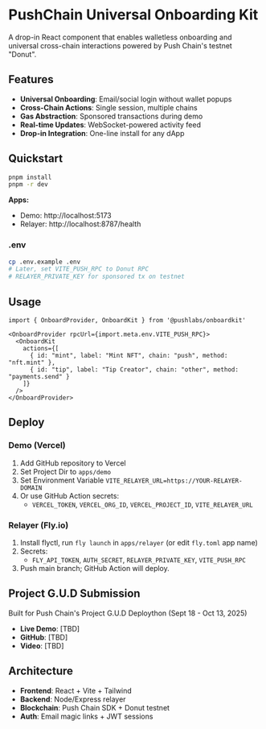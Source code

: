 # PushChain Universal Onboarding Kit

A drop-in React component that enables walletless onboarding and universal cross-chain interactions powered by Push Chain's testnet "Donut".

## Features

- **Universal Onboarding**: Email/social login without wallet popups
- **Cross-Chain Actions**: Single session, multiple chains
- **Gas Abstraction**: Sponsored transactions during demo
- **Real-time Updates**: WebSocket-powered activity feed
- **Drop-in Integration**: One-line install for any dApp

## Quickstart

```bash
pnpm install
pnpm -r dev
```

**Apps:**
- Demo: http://localhost:5173
- Relayer: http://localhost:8787/health

### .env

```bash
cp .env.example .env
# Later, set VITE_PUSH_RPC to Donut RPC
# RELAYER_PRIVATE_KEY for sponsored tx on testnet
```

## Usage

```tsx
import { OnboardProvider, OnboardKit } from '@pushlabs/onboardkit'

<OnboardProvider rpcUrl={import.meta.env.VITE_PUSH_RPC}>
  <OnboardKit
    actions={[
      { id: "mint", label: "Mint NFT", chain: "push", method: "nft.mint" },
      { id: "tip", label: "Tip Creator", chain: "other", method: "payments.send" }
    ]}
  />
</OnboardProvider>
```

## Deploy

### Demo (Vercel)
1) Add GitHub repository to Vercel
2) Set Project Dir to `apps/demo`
3) Set Environment Variable `VITE_RELAYER_URL=https://YOUR-RELAYER-DOMAIN`
4) Or use GitHub Action secrets:
   - `VERCEL_TOKEN`, `VERCEL_ORG_ID`, `VERCEL_PROJECT_ID`, `VITE_RELAYER_URL`

### Relayer (Fly.io)
1) Install flyctl, run `fly launch` in `apps/relayer` (or edit `fly.toml` app name)
2) Secrets:
   - `FLY_API_TOKEN`, `AUTH_SECRET`, `RELAYER_PRIVATE_KEY`, `VITE_PUSH_RPC`
3) Push main branch; GitHub Action will deploy.

## Project G.U.D Submission

Built for Push Chain's Project G.U.D Deploython (Sept 18 - Oct 13, 2025)

- **Live Demo**: [TBD]
- **GitHub**: [TBD]
- **Video**: [TBD]
 

## Architecture

- **Frontend**: React + Vite + Tailwind
- **Backend**: Node/Express relayer
- **Blockchain**: Push Chain SDK + Donut testnet
- **Auth**: Email magic links + JWT sessions
